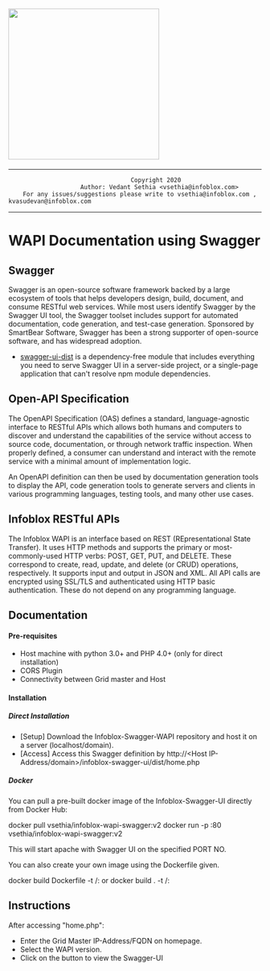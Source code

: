 # <img src="https://info.infoblox.com/rs/240-PTK-751/images/InfoBloxLogo.png" width="300">


-----------
                            	      Copyright 2020                                            
                      	Author: Vedant Sethia <vsethia@infoblox.com>                         
  		For any issues/suggestions please write to vsethia@infoblox.com , kvasudevan@infoblox.com           

-----------

# WAPI Documentation using Swagger  


## Swagger 
Swagger is an open-source software framework backed by a large ecosystem of tools that helps developers design, build, document, and consume RESTful web services. While most users identify Swagger by the Swagger UI tool, the Swagger toolset includes support for automated documentation, code generation, and test-case generation. Sponsored by SmartBear Software, Swagger has been a strong supporter of open-source software, and has widespread adoption.

* [swagger-ui-dist](https://www.npmjs.com/package/swagger-ui-dist) is a dependency-free module that includes everything you need to serve Swagger UI in a server-side project, or a single-page application that can't resolve npm module dependencies.

## Open-API Specification
The OpenAPI Specification (OAS) defines a standard, language-agnostic interface to RESTful APIs which allows both humans and computers to discover and understand the capabilities of the service without access to source code, documentation, or through network traffic inspection. When properly defined, a consumer can understand and interact with the remote service with a minimal amount of implementation logic.

An OpenAPI definition can then be used by documentation generation tools to display the API, code generation tools to generate servers and clients in various programming languages, testing tools, and many other use cases.

## Infoblox RESTful APIs
The Infoblox WAPI is an interface based on REST (REpresentational State Transfer). It uses HTTP methods and supports the primary or most-commonly-used HTTP verbs: POST, GET, PUT, and DELETE. These correspond to create, read, update, and delete (or CRUD) operations, respectively. It supports input and output in JSON and XML. All API calls are encrypted using SSL/TLS and authenticated using HTTP basic authentication.  These do not depend on any programming language. 

## Documentation
#### Pre-requisites
- Host machine with python 3.0+ and PHP 4.0+ (only for direct installation)
- CORS Plugin
- Connectivity between Grid master and Host

#### Installation
##### Direct Installation
- [Setup] Download the Infoblox-Swagger-WAPI repository and host it on a server (localhost/domain).
- [Access] Access this Swagger definition by http://<Host IP-Address/domain>/infoblox-swagger-ui/dist/home.php  

##### Docker
You can pull a pre-built docker image of the Infoblox-Swagger-UI directly from Docker Hub:

docker pull vsethia/infoblox-wapi-swagger:v2
docker run -p <PORT NO>:80 vsethia/infoblox-wapi-swagger:v2

This will start apache with Swagger UI on the specified PORT NO.

You can also create your own image using the Dockerfile given.

  docker build Dockerfile -t <username>/<project-name>:<version>
or
  docker build . -t <username>/<project-name>:<version>


## Instructions
After accessing "home.php":
- Enter the Grid Master IP-Address/FQDN on homepage.
- Select the WAPI version.
- Click on the button to view the Swagger-UI




